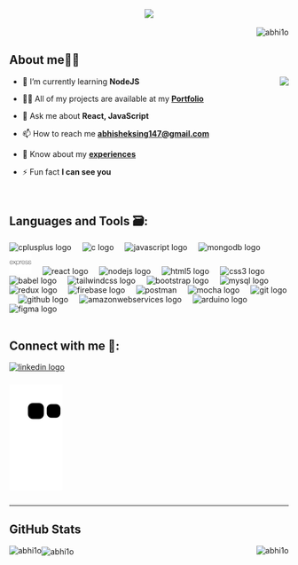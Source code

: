 <div align="center">
  <img  border-radius="5" src="https://github.com/Abhi1o/Abhi1o/assets/87490161/45089d0c-9c97-4dea-b091-3d58e8855aea"  />
</div>

<p align="right"> <img src="https://komarev.com/ghpvc/?username=abhi1o&label=Profile%20views&color=0e75b6&style=flat" alt="abhi1o" /> </p>

<h2 >About me👨‍💻</h2>
<img align="right" height="240" src="https://github.com/Abhi1o/Abhi1o/assets/87490161/62e7b9a9-9315-428e-bce6-05d37082de5a"/> 
<div align="left" >
  
- 🌱 I’m currently learning **NodeJS**
  
- 👨‍💻 All of my projects are available at my [**Portfolio**](http://abhi1o.github.io/my)

- 💬 Ask me about **React, JavaScript**

- 📫 How to reach me **abhisheksing147@gmail.com**

- 📄 Know about my [**experiences**](https://drive.google.com/file/d/1b0hb4DTmWNQhWmy7qmGL7nq42tbDT7zY/view)

- ⚡ Fun fact **I can see you**
</div>
<br>



<h2 align="left">Languages and Tools 🗃:</h2><div>
  <img src="https://cdn.jsdelivr.net/gh/devicons/devicon/icons/cplusplus/cplusplus-original.svg" height="40" alt="cplusplus logo"  />
  <img width="12" />
  <img src="https://cdn.jsdelivr.net/gh/devicons/devicon/icons/c/c-original.svg" height="40" alt="c logo"  />
  <img width="12" />
  <img src="https://cdn.jsdelivr.net/gh/devicons/devicon/icons/javascript/javascript-original.svg" height="40" alt="javascript logo"  />
  <img width="12" />
  <img src="https://cdn.jsdelivr.net/gh/devicons/devicon/icons/mongodb/mongodb-original.svg" height="40" alt="mongodb logo"  />
  <img width="12" />
  <img src="https://raw.githubusercontent.com/devicons/devicon/master/icons/express/express-original-wordmark.svg" alt="express" width="40" height="40"/>
  <img width="12" />
  <img src="https://cdn.jsdelivr.net/gh/devicons/devicon/icons/react/react-original.svg" height="40" alt="react logo"  />
  <img width="12" />
  <img src="https://cdn.jsdelivr.net/gh/devicons/devicon/icons/nodejs/nodejs-original.svg" height="40" alt="nodejs logo"  />
  <img width="12" />
  <img src="https://cdn.jsdelivr.net/gh/devicons/devicon/icons/html5/html5-original.svg" height="40" alt="html5 logo"  />
  <img width="12" />
  <img src="https://cdn.jsdelivr.net/gh/devicons/devicon/icons/css3/css3-original.svg" height="40" alt="css3 logo"  />
  <img width="12" />
  <img src="https://cdn.jsdelivr.net/gh/devicons/devicon/icons/babel/babel-original.svg" height="40" alt="babel logo"  />
  <img width="12" />
  <img src="https://cdn.jsdelivr.net/gh/devicons/devicon/icons/tailwindcss/tailwindcss-original-wordmark.svg" height="40" alt="tailwindcss logo"  />
  <img width="12" />
  <img src="https://cdn.jsdelivr.net/gh/devicons/devicon/icons/bootstrap/bootstrap-original.svg" height="40" alt="bootstrap logo"  />
  <img width="12" />
  <img src="https://cdn.jsdelivr.net/gh/devicons/devicon/icons/mysql/mysql-original.svg" height="40" alt="mysql logo"  />
  <img width="12" />
  <img src="https://cdn.jsdelivr.net/gh/devicons/devicon/icons/redux/redux-original.svg" height="40" alt="redux logo"  />
  <img width="12" />
  <img src="https://cdn.jsdelivr.net/gh/devicons/devicon/icons/firebase/firebase-plain.svg" height="40" alt="firebase logo"  />
  <img width="12" />
  <img src="https://www.vectorlogo.zone/logos/getpostman/getpostman-icon.svg" alt="postman" width="40" height="40"/>
  <img width="12" />
  <img src="https://cdn.jsdelivr.net/gh/devicons/devicon/icons/mocha/mocha-plain.svg" height="40" alt="mocha logo"  />
  <img width="12" />
  <img src="https://cdn.jsdelivr.net/gh/devicons/devicon/icons/git/git-original.svg" height="40" alt="git logo"  />
  <img width="12" />
  <img src="https://cdn.jsdelivr.net/gh/devicons/devicon/icons/github/github-original.svg" height="40" alt="github logo"  />
  <img width="12" />
  <img src="https://cdn.jsdelivr.net/gh/devicons/devicon/icons/amazonwebservices/amazonwebservices-original.svg" height="40" alt="amazonwebservices logo"  />
  <img width="12" />
  <img src="https://cdn.jsdelivr.net/gh/devicons/devicon/icons/arduino/arduino-original.svg" height="40" alt="arduino logo"  />
  <img width="12" />
  <img src="https://cdn.jsdelivr.net/gh/devicons/devicon/icons/figma/figma-original.svg" height="40" alt="figma logo"  />
</div>

<br>




<h2 align="left">Connect with me 🤝:</h2>
<div align="left">
  <a href="https://www.linkedin.com/in/abhi--/" target="_blank">
    <img src="https://raw.githubusercontent.com/maurodesouza/profile-readme-generator/master/src/assets/icons/social/linkedin/default.svg" width="52" height="40" alt="linkedin logo"  />
  </a>
</div>


###

###

![snake gif](https://github.com/Abhi1o/Abhi1o/blob/output/github-contribution-grid-snake.svg)

###





###
<hr>
<h2>GitHub Stats</h2>

<div align="center">
 
<img align="left" padding="0" src="https://github-readme-stats.vercel.app/api/top-langs?username=abhi1o&card_width=350&show_icons=true&locale=en&layout=compact&theme=github_dark&hide_border=true" height="195" alt="abhi1o" /><img align="right" padding="0" margin="50" src="https://github-readme-stats.vercel.app/api?username=abhi1o&card_width=450&show_icons=true&locale=en&hide_border=true&theme=github_dark" alt="abhi1o" />

</div>

<img margin-top="50px" align="center" src="https://github-readme-streak-stats.herokuapp.com/?user=abhi1o&theme=github_dark&card_width=900" alt="abhi1o" />


<!-- <p><img align="left" src="https://github-readme-stats.vercel.app/api?username=Abhi1o&hide_title=false&hide_rank=false&show_icons=true&include_all_commits=true&count_private=true&disable_animations=false&theme=github_dark&locale=en&hide_border=false&order=1" height="150" alt="stats graph" /> </p><br>
  
 <!-- <p><img align="left" src="https://github-readme-stats.vercel.app/api?username=Abhi1o&hide_title=false&hide_rank=false&show_icons=true&include_all_commits=true&count_private=true&disable_animations=false&theme=github_dark&locale=en&hide_border=false&order=1" height="150" alt="stats graph" /> </p><br>
<p>&nbsp;<img align="right" src="https://streak-stats.demolab.com?user=Abhi1o&locale=en&mode=daily&theme=github_dark&hide_border=false&border_radius=5&order=4" height="150" alt="streak graph" /> </p><br>
<p><img  align="center" src="https://github-readme-stats.vercel.app/api/top-langs?username=Abhi1o&locale=en&hide_title=false&card_width=450&langs_count=9&theme=github_dark&hide_border=false&order=2" height="150" alt="languages graph"  /></p>
<br>
-->






